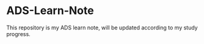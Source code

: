 # ADS-Learn-Note
This repository is my ADS learn note, will be updated according to my study progress.
